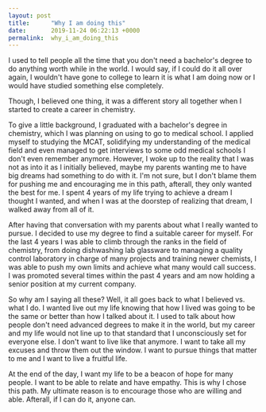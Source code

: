 ```yaml
---
layout: post
title:      "Why I am doing this"
date:       2019-11-24 06:22:13 +0000
permalink:  why_i_am_doing_this
---
```



I used to tell people all the time that you don't need a bachelor's degree to do anything worth while in the world. I would say, if I could do it all over again, I wouldn't have gone to college to learn it is what I am doing now or I would have studied something else completely. 

Though, I believed one thing, it was a different story all together when I started to create a career in chemistry.

To give a little background, I graduated with a bachelor's degree in chemistry, which I was planning on using to go to medical school. I applied myself to studying the MCAT, solidifying my understanding of the medical field and even  managed to get interviews to some odd medical schools I don't even remember anymore. However, I woke up to the reality that I was not as into it as I initially believed, maybe my parents wanting me to have big dreams had something to do with it. I'm not sure, but I don't blame them for pushing me and encouraging me in this path, afterall, they only wanted the best for me. I spent 4 years of my life trying to achieve a dream I thought I wanted, and when I was at the doorstep of realizing that dream, I walked away from all of it. 

After having that conversation with my parents about what I really wanted to pursue. I decided to use my degree to find a suitable career for myself. For the last 4 years I was able to climb through the ranks in the field of chemistry, from doing dishwashing lab glassware to managing a quality control laboratory in charge of many projects and training newer chemists, I was able to push my own limits and achieve what many would call success. I was promoted several times within the past 4 years and am now holding a senior position at my current company. 

So why am I saying all these? Well, it all goes back to what I believed vs. what I do. I wanted live out my life knowing that how I lived was going to be the same or better than how I talked about it. I used to talk about how people don't need advanced degrees to make it in the world, but my career and my life would not line up to that standard that I unconsciously set for everyone else. I don't want to live like that anymore. I want to take all my excuses and throw them out the window. I want to pursue things that matter to me and I want to live a fruitful life.

At the end of the day, I want my life to be a beacon of hope for many people. I want to be able to relate and have empathy. This is why I chose this path. My ultimate reason is to encourage those who are willing and able. Afterall, if I can do it, anyone can. 
